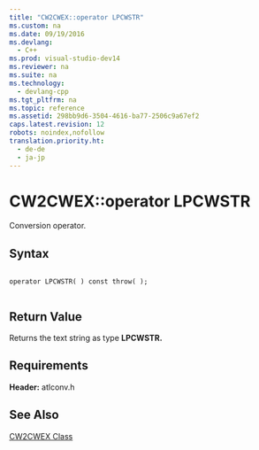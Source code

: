 ```yaml
---
title: "CW2CWEX::operator LPCWSTR"
ms.custom: na
ms.date: 09/19/2016
ms.devlang: 
  - C++
ms.prod: visual-studio-dev14
ms.reviewer: na
ms.suite: na
ms.technology: 
  - devlang-cpp
ms.tgt_pltfrm: na
ms.topic: reference
ms.assetid: 298bb9d6-3504-4616-ba77-2506c9a67ef2
caps.latest.revision: 12
robots: noindex,nofollow
translation.priority.ht: 
  - de-de
  - ja-jp
---
```

# CW2CWEX::operator LPCWSTR
Conversion operator.  
  
## Syntax  
  
```  
  
operator LPCWSTR( ) const throw( );  
  
```  
  
## Return Value  
 Returns the text string as type **LPCWSTR.**  
  
## Requirements  
 **Header:** atlconv.h  
  
## See Also  
 [CW2CWEX Class](../vs140/CW2CWEX-Class.md)